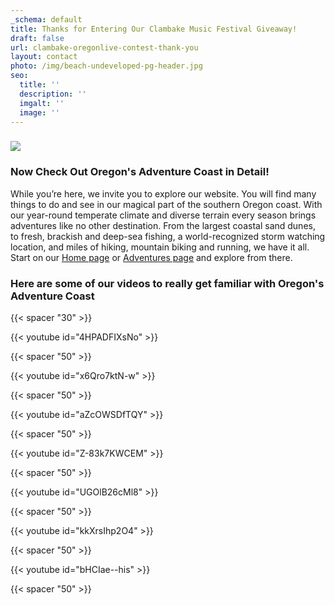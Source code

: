 ```yaml
---
_schema: default
title: Thanks for Entering Our Clambake Music Festival Giveaway!
draft: false
url: clambake-oregonlive-contest-thank-you
layout: contact
photo: /img/beach-undeveloped-pg-header.jpg
seo:
  title: ''
  description: ''
  imgalt: ''
  image: ''
---
```

### ![](/img/thankyou-page-graphic-clambake.jpg)

### Now Check Out Oregon's Adventure Coast in Detail!

While you’re here, we invite you to explore our website. You will find many things to do and see in our magical part of the southern Oregon coast. With our year-round temperate climate and diverse terrain every season brings adventures like no other destination. From the largest coastal sand dunes, to fresh, brackish and deep-sea fishing, a world-recognized storm watching location, and miles of hiking, mountain biking and running, we have it all. Start on our [Home page](/) or [Adventures page](/adventures) and explore from there.

### Here are some of our videos to really get familiar with Oregon's Adventure Coast

{{< spacer "30" >}}

{{< youtube id="4HPADFIXsNo" >}}

{{< spacer "50" >}}

{{< youtube id="x6Qro7ktN-w" >}}

{{< spacer "50" >}}

{{< youtube id="aZcOWSDfTQY" >}}

{{< spacer "50" >}}

{{< youtube id="Z-83k7KWCEM" >}}

{{< spacer "50" >}}

{{< youtube id="UGOlB26cMl8" >}}

{{< spacer "50" >}}

{{< youtube id="kkXrsIhp2O4" >}}

{{< spacer "50" >}}

{{< youtube id="bHCIae--his" >}}

{{< spacer "50" >}}
